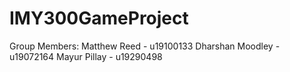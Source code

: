 # IMY300GameProject

Group Members:
Matthew Reed - u19100133
Dharshan Moodley - u19072164
Mayur Pillay - u19290498
